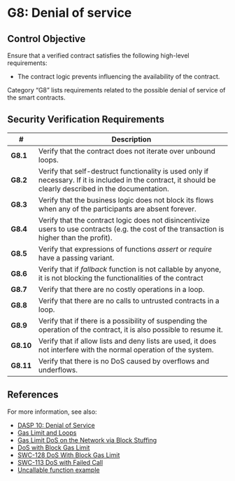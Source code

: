 # G8: Denial of service

## Control Objective

Ensure that a verified contract satisfies the following high-level requirements:
* The contract logic prevents influencing the availability of the contract.

Category “G8” lists requirements related to the possible denial of service of the smart contracts.

## Security Verification Requirements

| # | Description |
| --- | --- |
| **G8.1** | Verify that the contract does not iterate over unbound loops.  | 
| **G8.2** | Verify that self-destruct functionality is used only if necessary.  If it is included in the contract, it should be clearly described in the documentation. | 
| **G8.3** | Verify that the business logic does not block its flows when any of the participants are absent forever. | 
| **G8.4** | Verify that the contract logic does not disincentivize users to use contracts (e.g. the cost of the transaction is higher than the profit). | 
| **G8.5** | Verify that expressions of functions *assert* or *require* have a passing variant. | 
| **G8.6** | Verify that if *fallback* function is not callable by anyone, it is not blocking the functionalities of the contract |
| **G8.7** | Verify that there are no costly operations in a loop. | 
| **G8.8** | Verify that there are no calls to untrusted contracts in a loop. | 
| **G8.9** | Verify that if there is a possibility of suspending the operation of the contract, it is also possible to resume it. | 
| **G8.10** | Verify that if allow lists and deny lists are used, it does not interfere with the normal operation of the system. | 
| **G8.11** | Verify that there is no DoS caused by overflows and underflows. | 

## References

For more information, see also:

* [DASP 10: Denial of Service](https://www.dasp.co/#item-5)
* [Gas Limit and Loops](https://solidity.readthedocs.io/en/v0.5.10/security-considerations.html#gas-limit-and-loops)
* [Gas Limit DoS on the Network via Block Stuffing](https://consensys.github.io/smart-contract-best-practices/known_attacks/#gas-limit-dos-on-the-network-via-block-stuffing)
* [DoS with Block Gas Limit](https://consensys.github.io/smart-contract-best-practices/known_attacks/#dos-with-block-gas-limit)
* [SWC-128 DoS With Block Gas Limit](https://smartcontractsecurity.github.io/SWC-registry/docs/SWC-128)
* [SWC-113 DoS with Failed Call](https://smartcontractsecurity.github.io/SWC-registry/docs/SWC-113)
* [Uncallable function example](https://github.com/ethereum/EIPs/issues/820#issuecomment-454021564)
